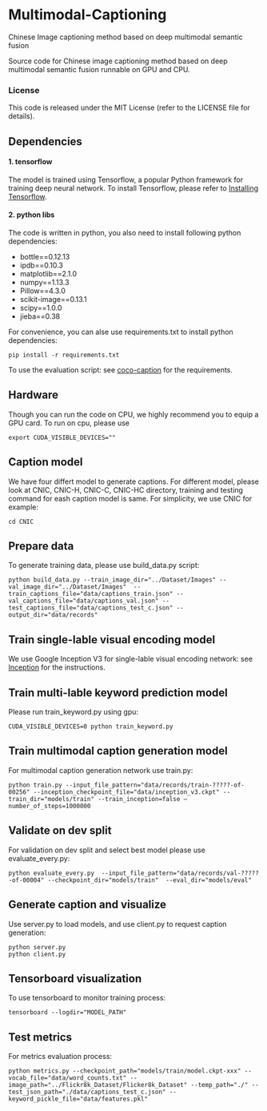 # Multimodal-Captioning
Chinese Image captioning method based on deep multimodal semantic fusion

Source code for Chinese image captioning method based on deep multimodal semantic fusion runnable on GPU and CPU.

### License
This code is released under the MIT License (refer to the LICENSE file for details).

## Dependencies
#### 1. tensorflow
The model is trained using Tensorflow, a popular Python framework for training deep neural network. To install Tensorflow, please refer to  [Installing Tensorflow](https://www.tensorflow.org/install/).
#### 2. python libs
The code is written in python, you also need to install following python dependencies:
- bottle==0.12.13
- ipdb==0.10.3
- matplotlib==2.1.0
- numpy==1.13.3
- Pillow==4.3.0
- scikit-image==0.13.1
- scipy==1.0.0
- jieba==0.38

For convenience, you can alse use requirements.txt to install python dependencies:

	pip install -r requirements.txt

To use the evaluation script: see
[coco-caption](https://github.com/tylin/coco-caption) for the requirements.

## Hardware
Though you can run the code on CPU, we highly recommend you to equip a GPU card. To run on cpu, please use

	export CUDA_VISIBLE_DEVICES=""

## Caption model
We have four differt model to generate captions. For different model, please look at CNIC, CNIC-H, CNIC-C, CNIC-HC directory, training and testing command for eash caption model is same. For simplicity, we use CNIC for example:

	cd CNIC

## Prepare data
To generate training data, please use build_data.py script:

	python build_data.py --train_image_dir="../Dataset/Images" --val_image_dir="../Dataset/Images"  --train_captions_file="data/captions_train.json" --val_captions_file="data/captions_val.json" --test_captions_file="data/captions_test_c.json" --output_dir="data/records"

## Train single-lable visual encoding model
We use Google Inception V3 for single-lable visual encoding network: see
[Inception](https://github.com/tensorflow/models/tree/master/research/inception) for the instructions.

## Train multi-lable keyword prediction model
Please run train_keyword.py using gpu:

	CUDA_VISIBLE_DEVICES=0 python train_keyword.py

## Train multimodal caption generation model
For multimodal caption generation network use train.py:

	python train.py --input_file_pattern="data/records/train-?????-of-00256" --inception_checkpoint_file="data/inception_v3.ckpt" --train_dir="models/train" --train_inception=false –number_of_steps=1000000 
  
## Validate on dev split
For validation on dev split and select best model please use evaluate_every.py:

	python evaluate_every.py  --input_file_pattern="data/records/val-?????-of-00004" --checkpoint_dir="models/train"  --eval_dir="models/eval"

## Generate caption and visualize
Use server.py to load models, and use client.py to request caption generation:

	python server.py
 	python client.py

## Tensorboard visualization
To use tensorboard to monitor training process:

	tensorboard --logdir="MODEL_PATH"
  
## Test metrics
For metrics evaluation process:

	python metrics.py --checkpoint_path="models/train/model.ckpt-xxx" --vocab_file="data/word_counts.txt" --image_path="../Flickr8k_Dataset/Flicker8k_Dataset" --temp_path="./" --test_json_path="./data/captions_test_c.json" --keyword_pickle_file="data/features.pkl"
   
